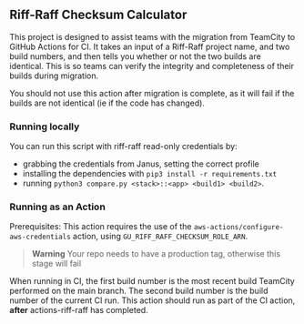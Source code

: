 ## Riff-Raff Checksum Calculator

This project is designed to assist teams with the migration from TeamCity to
GitHub Actions for CI. It takes an input of a Riff-Raff project name, and two
build numbers, and then tells you whether or not the two builds are identical.
This is so teams can verify the integrity and completeness of their builds
during migration.


You should not use this action after migration is complete, as it will fail if
the builds are not identical (ie if the code has changed).

### Running locally

You can run this script with riff-raff read-only credentials by:
- grabbing the credentials from Janus, setting the correct profile
- installing the dependencies with `pip3 install -r requirements.txt`
- running `python3 compare.py <stack>::<app> <build1> <build2>`.

### Running as an Action

Prerequisites:
This action requires the use of the `aws-actions/configure-aws-credentials`
action, using `GU_RIFF_RAFF_CHECKSUM_ROLE_ARN`. 
>**Warning**
>Your repo needs to have a production tag, otherwise this stage will fail

When running in CI, the first build number is the most recent build TeamCity
performed on the main branch. The second build number is the build number of
the current CI run. This action should run as part of the CI action, **after**
actions-riff-raff has completed.
